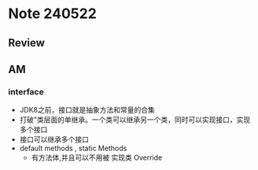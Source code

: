 # Note 240522
## Review

## AM
### interface
- JDK8之前，接口就是抽象方法和常量的合集
- 打破"类层面的单继承。一个类可以继承另一个类，同时可以实现接口，实现多个接口
- 接口可以继承多个接口
- default methods , static Methods 
  - 有方法体,并且可以不用被 实现类 Override
